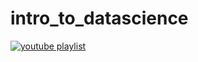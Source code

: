 # intro_to_datascience
[![youtube playlist](https://img.youtube.com/vi/pzo13OPXZS4/0.jpg)](https://www.youtube.com/watch?v=pzo13OPXZS4&list=PLMrJAkhIeNNQV7wi9r7Kut8liLFMWQOXn&index=1)
